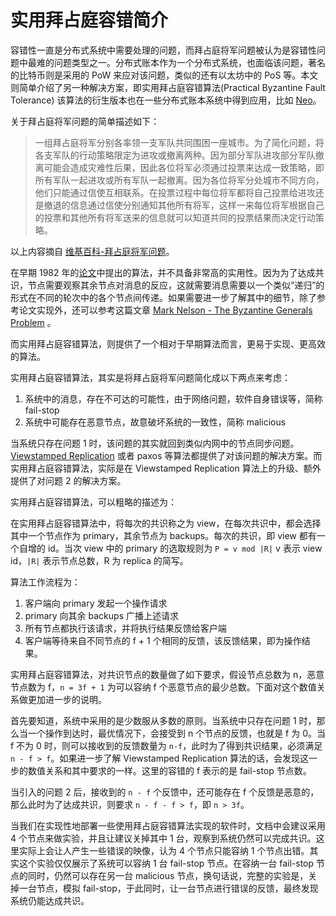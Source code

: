 # 实用拜占庭容错简介

容错性一直是分布式系统中需要处理的问题，而拜占庭将军问题被认为是容错性问题中最难的问题类型之一。分布式账本作为一个分布式系统，也面临该问题，著名的比特币则是采用的 PoW 来应对该问题，类似的还有以太坊中的 PoS 等。本文则简单介绍了另一种解决方案，即实用拜占庭容错算法(Practical Byzantine Fault Tolerance) 该算法的衍生版本也在一些分布式账本系统中得到应用，比如 [Neo](https://neo.org)。

关于拜占庭将军问题的简单描述如下：

> 一组拜占庭将军分别各率领一支军队共同围困一座城市。为了简化问题，将各支军队的行动策略限定为进攻或撤离两种。因为部分军队进攻部分军队撤离可能会造成灾难性后果，因此各位将军必须通过投票来达成一致策略，即所有军队一起进攻或所有军队一起撤离。因为各位将军分处城市不同方向，他们只能通过信使互相联系。在投票过程中每位将军都将自己投票给进攻还是撤退的信息通过信使分别通知其他所有将军，这样一来每位将军根据自己的投票和其他所有将军送来的信息就可以知道共同的投票结果而决定行动策略。

以上内容摘自 [维基百科-拜占庭将军问题](https://zh.wikipedia.org/wiki/%E6%8B%9C%E5%8D%A0%E5%BA%AD%E5%B0%86%E5%86%9B%E9%97%AE%E9%A2%98)。

在早期 1982 年的[论文](https://zh.wikipedia.org/wiki/%E6%8B%9C%E5%8D%A0%E5%BA%AD%E5%B0%86%E5%86%9B%E9%97%AE%E9%A2%98#cite_note-BGP_Paper-1)中提出的算法，并不具备非常高的实用性。因为为了达成共识，节点需要观察其余节点对消息的反应，这就需要消息需要以一个类似“递归”的形式在不同的轮次中的各个节点间传递。如果需要进一步了解其中的细节，除了参考论文实现外，还可以参考这篇文章 [Mark Nelson - The Byzantine Generals Problem](https://marknelson.us/posts/2007/07/23/byzantine.html) 。

而实用拜占庭容错算法，则提供了一个相对于早期算法而言，更易于实现、更高效的算法。

实用拜占庭容错算法，其实是将拜占庭将军问题简化成以下两点来考虑：

1. 系统中的消息，存在不可达的可能性，由于网络问题，软件自身错误等，简称 fail-stop
2. 系统中可能存在恶意节点，故意破坏系统的一致性，简称 malicious

当系统只存在问题  1 时，该问题的其实就回到类似内网中的节点同步问题。[Viewstamped Replication](http://pmg.csail.mit.edu/papers/vr-revisited.pdf) 或者 paxos 等算法都提供了对该问题的解决方案。而实用拜占庭容错算法，实际是在 Viewstamped Replication 算法上的升级、额外提供了对问题  2 的解决方案。

实用拜占庭容错算法，可以粗略的描述为：

在实用拜占庭容错算法中，将每次的共识称之为 view，在每次共识中，都会选择其中一个节点作为 primary，其余节点为 backups。每次的共识，即 view 都有一个自增的 id。当次 view 中的 primary 的选取规则为 `P = v mod |R|` v 表示 view id，`|R|` 表示节点总数，R 为 replica 的简写。

算法工作流程为：

1. 客户端向 primary 发起一个操作请求
2. primary 向其余 backups 广播上述请求
3. 所有节点都执行该请求，并将执行结果反馈给客户端
4. 客户端等待来自不同节点的 f + 1 个相同的反馈，该反馈结果，即为操作结果。

实用拜占庭容错算法，对共识节点的数量做了如下要求，假设节点总数为 n，恶意节点数为 f，`n = 3f + 1` 为可以容纳 f 个恶意节点的最少总数。下面对这个数值关系做更加进一步的说明。

首先要知道，系统中采用的是少数服从多数的原则。当系统中只存在问题 1 时，那么当一个操作到达时，最优情况下，会接受到 n 个节点的反馈，也就是 f 为 0。当 f 不为 0 时，则可以接收到的反馈数量为 `n-f`，此时为了得到共识结果，必须满足 `n - f > f`。如果进一步了解 Viewstamped Replication 算法的话，会发现这一步的数值关系和其中要求的一样。这里的容错的 f 表示的是 fail-stop 节点数。

当引入的问题 2 后，接收到的 `n - f` 个反馈中，还可能存在 f 个反馈是恶意的，那么此时为了达成共识，则要求 `n - f - f > f`，即 `n > 3f`。

当我们在实现性地部署一些使用拜占庭容错算法实现的软件时，文档中会建议采用 4 个节点来做实验，并且让建议关掉其中 1 台，观察到系统仍然可以完成共识。这里实际上会让人产生一些错误的映像，认为 4 个节点只能容纳 1 个节点出错。其实这个实验仅仅展示了系统可以容纳 1 台 fail-stop 节点。在容纳一台 fail-stop 节点的同时，仍然可以存在另一台 malicious 节点，换句话说，完整的实验是，关掉一台节点，模拟 fail-stop，于此同时，让一台节点进行错误的反馈，最终发现系统仍能达成共识。